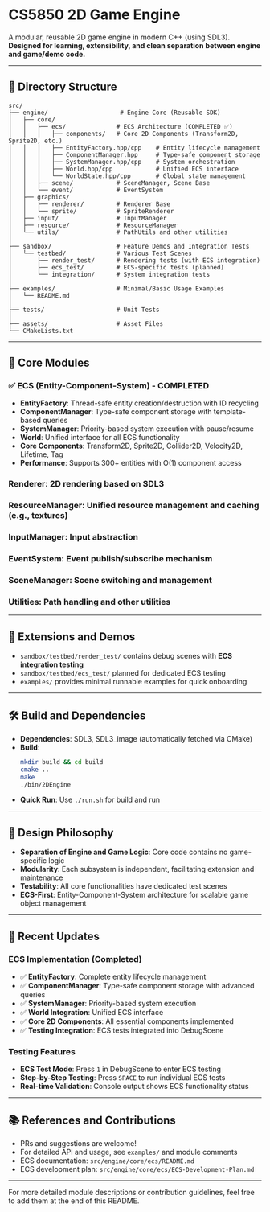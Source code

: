 # CS5850 2D Game Engine

A modular, reusable 2D game engine in modern C++ (using SDL3).  
**Designed for learning, extensibility, and clean separation between engine and game/demo code.**

---

## 📁 Directory Structure

```text
src/
├── engine/                    # Engine Core (Reusable SDK)
│   ├── core/
│   │   ├── ecs/              # ECS Architecture (COMPLETED ✅)
│   │   │   ├── components/   # Core 2D Components (Transform2D, Sprite2D, etc.)
│   │   │   ├── EntityFactory.hpp/cpp    # Entity lifecycle management
│   │   │   ├── ComponentManager.hpp     # Type-safe component storage
│   │   │   ├── SystemManager.hpp/cpp    # System orchestration
│   │   │   ├── World.hpp/cpp            # Unified ECS interface
│   │   │   └── WorldState.hpp/cpp       # Global state management
│   │   ├── scene/            # SceneManager, Scene Base
│   │   └── event/            # EventSystem
│   ├── graphics/
│   │   ├── renderer/         # Renderer Base
│   │   └── sprite/           # SpriteRenderer
│   ├── input/                # InputManager
│   ├── resource/             # ResourceManager
│   └── utils/                # PathUtils and other utilities
│
├── sandbox/                  # Feature Demos and Integration Tests
│   └── testbed/              # Various Test Scenes
│       ├── render_test/      # Rendering tests (with ECS integration)
│       ├── ecs_test/         # ECS-specific tests (planned)
│       └── integration/      # System integration tests
│
├── examples/                 # Minimal/Basic Usage Examples
│   └── README.md
│
├── tests/                    # Unit Tests
│
├── assets/                   # Asset Files
└── CMakeLists.txt
```

---

## 🧱 Core Modules

### ✅ **ECS (Entity-Component-System)** - **COMPLETED**
- **EntityFactory**: Thread-safe entity creation/destruction with ID recycling
- **ComponentManager**: Type-safe component storage with template-based queries
- **SystemManager**: Priority-based system execution with pause/resume
- **World**: Unified interface for all ECS functionality
- **Core Components**: Transform2D, Sprite2D, Collider2D, Velocity2D, Lifetime, Tag
- **Performance**: Supports 300+ entities with O(1) component access

### **Renderer**: 2D rendering based on SDL3
### **ResourceManager**: Unified resource management and caching (e.g., textures)
### **InputManager**: Input abstraction
### **EventSystem**: Event publish/subscribe mechanism
### **SceneManager**: Scene switching and management
### **Utilities**: Path handling and other utilities

---

## 🧩 Extensions and Demos

- `sandbox/testbed/render_test/` contains debug scenes with **ECS integration testing**
- `sandbox/testbed/ecs_test/` planned for dedicated ECS testing
- `examples/` provides minimal runnable examples for quick onboarding

---

## 🛠️ Build and Dependencies

- **Dependencies**: SDL3, SDL3_image (automatically fetched via CMake)
- **Build**:
  ```sh
  mkdir build && cd build
  cmake ..
  make
  ./bin/2DEngine
  ```
- **Quick Run**: Use `./run.sh` for build and run

---

## 🧠 Design Philosophy

- **Separation of Engine and Game Logic**: Core code contains no game-specific logic
- **Modularity**: Each subsystem is independent, facilitating extension and maintenance
- **Testability**: All core functionalities have dedicated test scenes
- **ECS-First**: Entity-Component-System architecture for scalable game object management

---

## 🚀 Recent Updates

### **ECS Implementation (Completed)**
- ✅ **EntityFactory**: Complete entity lifecycle management
- ✅ **ComponentManager**: Type-safe component storage with advanced queries
- ✅ **SystemManager**: Priority-based system execution
- ✅ **World Integration**: Unified ECS interface
- ✅ **Core 2D Components**: All essential components implemented
- ✅ **Testing Integration**: ECS tests integrated into DebugScene

### **Testing Features**
- **ECS Test Mode**: Press `1` in DebugScene to enter ECS testing
- **Step-by-Step Testing**: Press `SPACE` to run individual ECS tests
- **Real-time Validation**: Console output shows ECS functionality status

---

## 📚 References and Contributions

- PRs and suggestions are welcome!
- For detailed API and usage, see `examples/` and module comments
- ECS documentation: `src/engine/core/ecs/README.md`
- ECS development plan: `src/engine/core/ecs/ECS-Development-Plan.md`

---

For more detailed module descriptions or contribution guidelines, feel free to add them at the end of this README.



